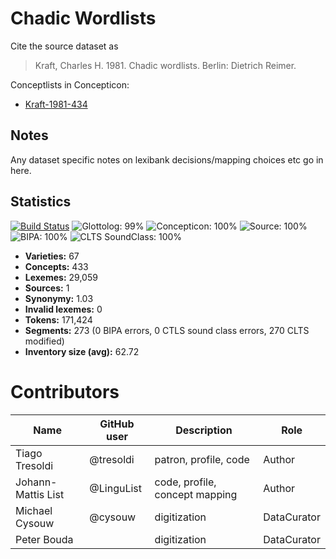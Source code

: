 # Chadic Wordlists

Cite the source dataset as

> Kraft, Charles H. 1981. Chadic wordlists. Berlin: Dietrich Reimer.


Conceptlists in Concepticon:
- [Kraft-1981-434](https://concepticon.clld.org/contributions/Kraft-1981-434)
## Notes

Any dataset specific notes on lexibank decisions/mapping choices etc go in here.


## Statistics


[![Build Status](https://travis-ci.org/lexibank/kraftchadic.svg?branch=master)](https://travis-ci.org/lexibank/kraftchadic)
![Glottolog: 99%](https://img.shields.io/badge/Glottolog-99%25-green.svg "Glottolog: 99%")
![Concepticon: 100%](https://img.shields.io/badge/Concepticon-100%25-brightgreen.svg "Concepticon: 100%")
![Source: 100%](https://img.shields.io/badge/Source-100%25-brightgreen.svg "Source: 100%")
![BIPA: 100%](https://img.shields.io/badge/BIPA-100%25-brightgreen.svg "BIPA: 100%")
![CLTS SoundClass: 100%](https://img.shields.io/badge/CLTS%20SoundClass-100%25-brightgreen.svg "CLTS SoundClass: 100%")

- **Varieties:** 67
- **Concepts:** 433
- **Lexemes:** 29,059
- **Sources:** 1
- **Synonymy:** 1.03
- **Invalid lexemes:** 0
- **Tokens:** 171,424
- **Segments:** 273 (0 BIPA errors, 0 CTLS sound class errors, 270 CLTS modified)
- **Inventory size (avg):** 62.72

# Contributors

Name | GitHub user | Description |Role
--- | --- | --- | ---
Tiago Tresoldi | @tresoldi | patron, profile, code | Author
Johann-Mattis List | @LinguList | code, profile, concept mapping | Author
Michael Cysouw | @cysouw | digitization | DataCurator
Peter Bouda | | digitization | DataCurator


